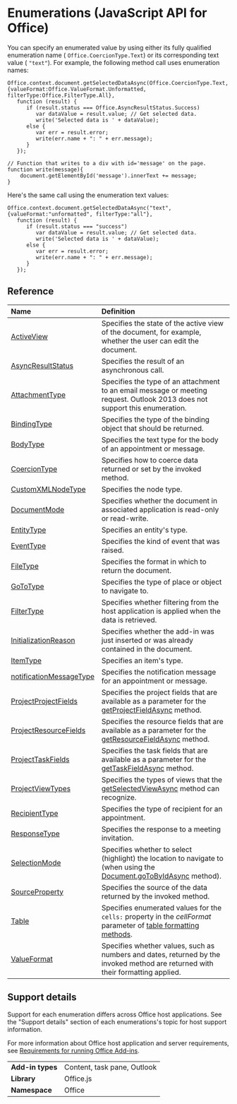 
# Enumerations (JavaScript API for Office)

You can specify an enumerated value by using either its fully qualified enumeration name ( `Office.CoercionType.Text`) or its corresponding text value ( `"text"`). For example, the following method call uses enumeration names:


```
Office.context.document.getSelectedDataAsync(Office.CoercionType.Text, {valueFormat:Office.ValueFormat.Unformatted, filterType:Office.FilterType.All}, 
   function (result) {
      if (result.status === Office.AsyncResultStatus.Success)      
         var dataValue = result.value; // Get selected data.
         write('Selected data is ' + dataValue);
      else {            
         var err = result.error; 
         write(err.name + ": " + err.message);
      }
   });

// Function that writes to a div with id='message' on the page.
function write(message){
    document.getElementById('message').innerText += message; 
}
```


Here's the same call using the enumeration text values:




```
Office.context.document.getSelectedDataAsync("text", {valueFormat:"unformatted", filterType:"all"}, 
   function (result) {
      if (result.status === "success")      
         var dataValue = result.value; // Get selected data.
         write('Selected data is ' + dataValue);
      else {            
         var err = result.error; 
         write(err.name + ": " + err.message);
      }
   });
```


## Reference



|**Name**|**Definition**|
|:-----|:-----|
|[ActiveView](../../reference/enumerations/activeview-enumeration.md)|Specifies the state of the active view of the document, for example, whether the user can edit the document.|
|[AsyncResultStatus](../../reference/enumerations/asyncresultstatus-enumeration.md)|Specifies the result of an asynchronous call.|
|[AttachmentType](http://msdn.microsoft.com/library/83883a47-a937-4afb-a55e-e789057335c4%28Office.15%29.aspx)|Specifies the type of an attachment to an email message or meeting request. Outlook 2013 does not support this enumeration.|
|[BindingType](../../reference/enumerations/bindingtype-enumeration.md)|Specifies the type of the binding object that should be returned.|
|[BodyType](http://msdn.microsoft.com/library/31350fe6-4c42-4cbb-a5b2-4fb2d360fa11%28Office.15%29.aspx)|Specifies the text type for the body of an appointment or message.|
|[CoercionType](../../reference/enumerations/coerciontype-enumeration.md)|Specifies how to coerce data returned or set by the invoked method.|
|[CustomXMLNodeType](../../reference/enumerations/customxmlnodetype-enumeration.md)|Specifies the node type.|
|[DocumentMode](../../reference/enumerations/documentmode-enumeration.md)|Specifies whether the document in associated application is read-only or read-write. |
|[EntityType](http://msdn.microsoft.com/library/0035be38-8a65-4693-bcc4-0a8dd7b1495b%28Office.15%29.aspx)|Specifies an entity's type.|
|[EventType](../../reference/enumerations/eventtype-enumeration.md)|Specifies the kind of event that was raised.|
|[FileType](../../reference/enumerations/filetype-enumeration.md)|Specifies the format in which to return the document.|
|[GoToType](../../reference/enumerations/gototype-enumeration.md)|Specifies the type of place or object to navigate to.|
|[FilterType](../../reference/enumerations/filtertype-enumeration.md)|Specifies whether filtering from the host application is applied when the data is retrieved.|
|[InitializationReason](../../reference/enumerations/initializationreason-enumeration.md)|Specifies whether the add-in was just inserted or was already contained in the document.|
|[ItemType](http://msdn.microsoft.com/library/e0bb23fd-f360-4b0f-b72c-1cf08d4cab3f%28Office.15%29.aspx)|Specifies an item's type.|
|[notificationMessageType](http://msdn.microsoft.com/library/ff00c89d-0019-4545-a95b-7ed0db712ce9%28Office.15%29.aspx)|Specifies the notification message for an appointment or message.|
|[ProjectProjectFields](../../reference/enumerations/projectprojectfields-enumeration.md)|Specifies the project fields that are available as a parameter for the [getProjectFieldAsync](../../reference/shared/projectdocument/getprojectfieldasync-method.md) method.|
|[ProjectResourceFields](../../reference/enumerations/projectresourcefields-enumeration.md)|Specifies the resource fields that are available as a parameter for the [getResourceFieldAsync](../../reference/shared/projectdocument/gettaskfieldasync-method.md) method.|
|[ProjectTaskFields](../../reference/enumerations/projecttaskfields-enumeration.md)|Specifies the task fields that are available as a parameter for the [getTaskFieldAsync](../../reference/shared/projectdocument/gettaskfieldasync-method.md) method.|
|[ProjectViewTypes](../../reference/enumerations/projectviewtypes-enumeration.md)|Specifies the types of views that the [getSelectedViewAsync](../../reference/shared/projectdocument/getselectedviewasync-method.md) method can recognize.|
|[RecipientType](http://msdn.microsoft.com/library/6e7c4029-6e52-47f6-98d2-4cd3ce7bd8b4%28Office.15%29.aspx)|Specifies the type of recipient for an appointment.|
|[ResponseType](http://msdn.microsoft.com/library/b3e723ca-4be0-4846-ad97-0eecab4355eb%28Office.15%29.aspx)|Specifies the response to a meeting invitation.|
|[SelectionMode](../../reference/enumerations/selectionmode-enumeration.md)|Specifies whether to select (highlight) the location to navigate to (when using the [Document.goToByIdAsync](../../reference/shared/document/gotobyidasync-method.md) method).|
|[SourceProperty](http://msdn.microsoft.com/library/6a209a7f-57cd-4dc3-869e-07b0f5928b28%28Office.15%29.aspx)|Specifies the source of the data returned by the invoked method.|
|[Table](../../reference/enumerations/table-enumeration.md)|Specifies enumerated values for the  `cells:` property in the _cellFormat_ parameter of [table formatting methods](http://msdn.microsoft.com/library/46b05707-b350-41be-b6b8-311799c71a33%28Office.15%29.aspx).|
|[ValueFormat](../../reference/enumerations/valueformat-enumeration.md)|Specifies whether values, such as numbers and dates, returned by the invoked method are returned with their formatting applied.|

## Support details
<a name="bk_support"> </a>

Support for each enumeration differs across Office host applications. See the "Support details" section of each enumerations's topic for host support information.

For more information about Office host application and server requirements, see [Requirements for running Office Add-ins](http://msdn.microsoft.com/library/67340567-bb9a-498c-96d3-3f52f28c16bc%28Office.15%29.aspx).


|||
|:-----|:-----|
|**Add-in types**|Content, task pane, Outlook|
|**Library**|Office.js|
|**Namespace**|Office|
